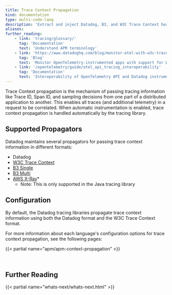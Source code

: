 ```yaml
---
title: Trace Context Propagation
kind: documentation
type: multi-code-lang
description: 'Extract and inject Datadog, B3, and W3C Trace Context headers to propagate the context of a distributed trace.'
aliases:
further_reading:
    - link: 'tracing/glossary/'
      tag: 'Documentation'
      text: 'Understand APM terminology'
    - link: 'https://www.datadoghq.com/blog/monitor-otel-with-w3c-trace-context/'
      tag: 'Blog'
      text: 'Monitor OpenTelemetry-instrumented apps with support for W3C Trace Context'
    - link: '/opentelemetry/guide/otel_api_tracing_interoperability'
      tag: 'Documentation'
      text: 'Interoperability of OpenTelemetry API and Datadog instrumented traces'
---
```


Trace Context propagation is the mechanism of passing tracing information like Trace ID, Span ID, and sampling decisions from one part of a distributed application to another. This enables all traces (and additional telemetry) in a request to be correlated. When automatic instrumentation is enabled, trace context propagation is handled automatically by the tracing library.

## Supported Propagators
Datadog maintains several propagators for passing trace context information in different formats:
- Datadog
- [W3C Trace Context][2]
- [B3 Single][3]
- [B3 Multi][4]
- [AWS X-Ray][5]*
  - Note: This is only supported in the Java tracing library

## Configuration
By default, the Datadog tracing libraries propagate trace context information using both the Datadog format and the W3C Trace Context format.

For more information about each language's configuration options for trace context propagation, see the following pages:

{{< partial name="apm/apm-context-propagation" >}}


<br>

## Further Reading

{{< partial name="whats-next/whats-next.html" >}}

[1]: /opentelemetry/otel_tracing/
[2]: https://www.w3.org/TR/trace-context/
[3]: https://github.com/openzipkin/b3-propagation#single-header
[4]: https://github.com/openzipkin/b3-propagation#multiple-headers
[5]: https://docs.aws.amazon.com/xray/latest/devguide/aws-xray.html#xray-concepts-tracingheader